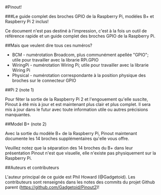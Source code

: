 #Pinout!

###Le guide complet des broches GPIO de la Raspberry Pi, modèles B+ et Raspberry Pi 2 inclus!

Ce document n'est pas destiné à l'impression, c'est à la fois un outil de référence rapide et un guide complet des broches GPIO de la Raspberry Pi.

##Mais que veulent dire tous ces numéros?

* BCM - numérotation Broadcom, plus communément apellée "GPIO"; utile pour travailler avec la librarie RPi.GPIO
* WiringPi - numérotation Wiring Pi; utile pour travailler avec la librarie Wiring Pi
* Physical - numérotation correspondante à la position physique des broches sur le connecteur GPIO

##Pi 2 (note 1)

Pour fêter la sortie de la Raspberry Pi 2 et l'engouement qu'elle suscite, Pinout à été mis à jour et est maintenant plus clair et plus complet. Il sera mis à jour dans le futur avec toute information utile ou autres précisions manquantes.

##Model B+ (note 2)

Avec la sortie du modèle B+ de la Raspberry Pi, Pinout maintenant documente les 14 broches supplémentaires qu'elle vous offre.

Veuillez notez que la séparation des 14 broches du B+ dans leur présentation Pinout n'est que visuelle, elle n'existe pas physiquement sur la Raspberry Pi.

##Auteurs et contributeurs

L'auteur principal de ce guide est Phil Howard (@Gadgetoid). Les contributeurs sont renseignés dans les notes des commits du projet Github parent (https://github.com/Gadgetoid/Pinout2)!